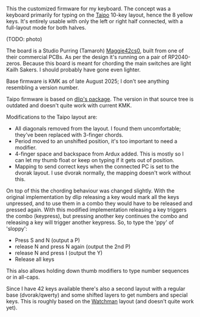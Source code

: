 This the customized firmware for my keyboard.
The concept was a keyboard primarily for typing on the [Taipo]() 10-key layout, hence the 8 yellow keys. 
It's entirely usable with only the left or right half connected, with a full-layout mode for both halves.

(TODO: photo)

The board is a Studio Purring (Tamaroh) [Maggie42cs0](https://github.com/tamaroh/maggie42cs0), built from one of their commercial PCBs.
As per the design it's running on a pair of RP2040-zeros.
Because this board is meant for chording the main switches are light Kailh Sakers. I should probably
have gone even lighter.

Base firmware is KMK as of late August 2025; I don't see anything resembling a version number.

Taipo firmware is based on [dlip's package](https://github.com/dlip/chouchou/tree/main/firmware/kmk).
The version in that source tree is outdated and doesn't quite work with current KMK.

Modifications to the Taipo layout are:

* All diagonals removed from the layout. I found them uncomfortable; they've been replaced
    with 3-finger chords.
* Period moved to an unshifted position, it's too important to need a modifier.
* 4-finger space and backspace from Ardux added. This is mostly so I can
    let my thumb float or keep on typing if it gets out of position.
* Mapping to send correct keys when the connected PC is set to the dvorak layout.
    I use dvorak normally, the mapping doesn't work without this.

On top of this the chording behaviour was changed slightly. With the original implementation by dlip
releasing a key would mark all the keys unpressed, and to use them in a combo they would have to be
released and pressed again. With this modified implementation releasing a key triggers the combo
(keypress), but pressing another key continues the combo and releasing a key will trigger
another keypress. So, to type the 'ppy' of 'sloppy':

* Press S and N (output a P)
* release N and press N again (output the 2nd P)
* release N and press I (output the Y)
* Release all keys

This also allows holding down thumb modifiers to type number sequences or in all-caps.

Since I have 42 keys available there's also a second layout with a regular base (dvorak/qwerty)
and some shifted layers to get numbers and special keys. This is roughly based on the 
[Watchman](https://github.com/aroum/Watchman-layouts) layout (and doesn't quite work yet).

